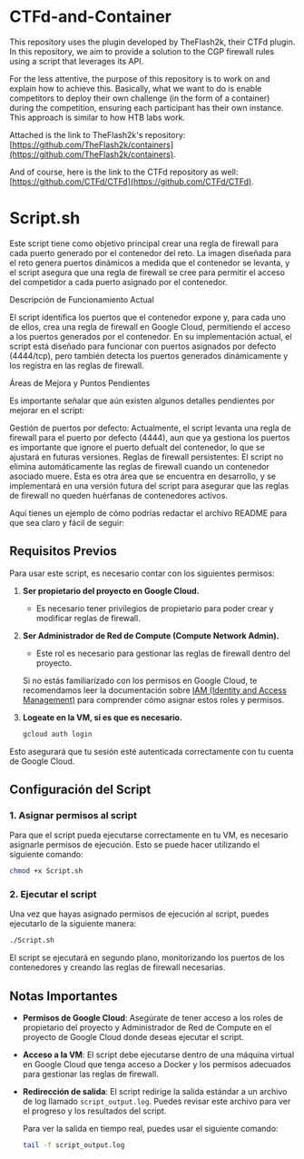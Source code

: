 # CTFd-and-Container
This repository uses the plugin developed by TheFlash2k, their CTFd plugin. In this repository, we aim to provide a solution to the CGP firewall rules using a script that leverages its API.

For the less attentive, the purpose of this repository is to work on and explain how to achieve this. Basically, what we want to do is enable competitors to deploy their own challenge (in the form of a container) during the competition, ensuring each participant has their own instance. This approach is similar to how HTB labs work.

Attached is the link to TheFlash2k's repository: [https://github.com/TheFlash2k/containers](https://github.com/TheFlash2k/containers).

And of course, here is the link to the CTFd repository as well: [https://github.com/CTFd/CTFd](https://github.com/CTFd/CTFd).

# Script.sh
Este script tiene como objetivo principal crear una regla de firewall para cada puerto generado por el contenedor del reto. La imagen diseñada para el reto genera puertos dinámicos a medida que el contenedor se levanta, y el script asegura que una regla de firewall se cree para permitir el acceso del competidor a cada puerto asignado por el contenedor.

Descripción de Funcionamiento Actual

El script identifica los puertos que el contenedor expone y, para cada uno de ellos, crea una regla de firewall en Google Cloud, permitiendo el acceso a los puertos generados por el contenedor. En su implementación actual, el script está diseñado para funcionar con puertos asignados por defecto (4444/tcp), pero también detecta los puertos generados dinámicamente y los registra en las reglas de firewall. 

Áreas de Mejora y Puntos Pendientes

Es importante señalar que aún existen algunos detalles pendientes por mejorar en el script:

Gestión de puertos por defecto: Actualmente, el script levanta una regla de firewall para el puerto por defecto (4444), aun que ya gestiona los puertos es importante que ignore el puerto defualt del contenedor, lo que se ajustará en futuras versiones.
Reglas de firewall persistentes: El script no elimina automáticamente las reglas de firewall cuando un contenedor asociado muere. Esta es otra área que se encuentra en desarrollo, y se implementará en una versión futura del script para asegurar que las reglas de firewall no queden huérfanas de contenedores activos.


Aquí tienes un ejemplo de cómo podrías redactar el archivo README para que sea claro y fácil de seguir:

## Requisitos Previos

Para usar este script, es necesario contar con los siguientes permisos:

1. **Ser propietario del proyecto en Google Cloud.**
   - Es necesario tener privilegios de propietario para poder crear y modificar reglas de firewall.
   
2. **Ser Administrador de Red de Compute (Compute Network Admin).**
   - Este rol es necesario para gestionar las reglas de firewall dentro del proyecto.

   Si no estás familiarizado con los permisos en Google Cloud, te recomendamos leer la documentación sobre [IAM (Identity and Access Management)](https://cloud.google.com/iam) para comprender cómo asignar estos roles y permisos.
3. **Logeate en la VM, si es que es necesario.**
   ```bash
   gcloud auth login
   ```
Esto asegurará que tu sesión esté autenticada correctamente con tu cuenta de Google Cloud.



## Configuración del Script

### 1. Asignar permisos al script

Para que el script pueda ejecutarse correctamente en tu VM, es necesario asignarle permisos de ejecución. Esto se puede hacer utilizando el siguiente comando:

```bash
chmod +x Script.sh
```

### 2. Ejecutar el script

Una vez que hayas asignado permisos de ejecución al script, puedes ejecutarlo de la siguiente manera:

```bash
./Script.sh
```

El script se ejecutará en segundo plano, monitorizando los puertos de los contenedores y creando las reglas de firewall necesarias. 

## Notas Importantes

- **Permisos de Google Cloud**: Asegúrate de tener acceso a los roles de propietario del proyecto y Administrador de Red de Compute en el proyecto de Google Cloud donde deseas ejecutar el script.
  
- **Acceso a la VM**: El script debe ejecutarse dentro de una máquina virtual en Google Cloud que tenga acceso a Docker y los permisos adecuados para gestionar las reglas de firewall.

- **Redirección de salida**: El script redirige la salida estándar a un archivo de log llamado `script_output.log`. Puedes revisar este archivo para ver el progreso y los resultados del script.

    Para ver la salida en tiempo real, puedes usar el siguiente comando:

    ```bash
    tail -f script_output.log
    ```

